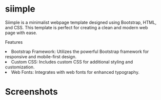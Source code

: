 # siimple

Siimple is a minimalist webpage template designed using Bootstrap, HTML, and CSS. This template is perfect for creating a clean and modern web page with ease.

Features

<li>Bootstrap Framework: Utilizes the powerful Bootstrap framework for responsive and mobile-first design.</li>
<li>Custom CSS: Includes custom CSS for additional styling and customization.</li>
<li>Web Fonts: Integrates with web fonts for enhanced typography.</li>

# Screenshots
